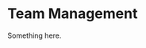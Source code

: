 [title]: # (Team Management)
[tags]: # (XXX)
[priority]: # (6265)
# Team Management
Something here.

